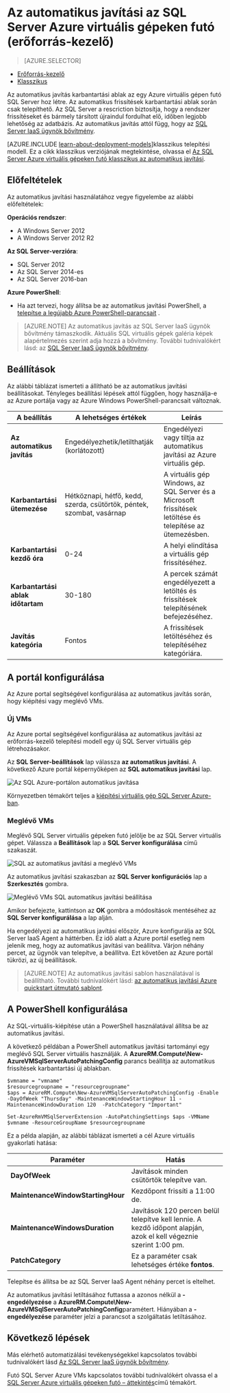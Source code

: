 <properties
    pageTitle="Az automatikus javítási az SQL Server VMs (erőforrás-kezelő) |} Microsoft Azure"
    description="Az automatikus javítási funkció az SQL Server virtuális gépeken futó operációs rendszert futtató, az erőforrás-kezelővel Azure ismerteti."
    services="virtual-machines-windows"
    documentationCenter="na"
    authors="rothja"
    manager="jhubbard"
    editor=""
    tags="azure-resource-manager"/>
<tags
    ms.service="virtual-machines-windows"
    ms.devlang="na"
    ms.topic="article"
    ms.tgt_pltfrm="vm-windows-sql-server"
    ms.workload="infrastructure-services"
    ms.date="08/19/2016"
    ms.author="jroth" />

# <a name="automated-patching-for-sql-server-in-azure-virtual-machines-resource-manager"></a>Az automatikus javítási az SQL Server Azure virtuális gépeken futó (erőforrás-kezelő)

> [AZURE.SELECTOR]
- [Erőforrás-kezelő](virtual-machines-windows-sql-automated-patching.md)
- [Klasszikus](virtual-machines-windows-classic-sql-automated-patching.md)

Az automatikus javítás karbantartási ablak az egy Azure virtuális gépen futó SQL Server hoz létre. Az automatikus frissítések karbantartási ablak során csak telepíthető. Az SQL Server a rescriction biztosítja, hogy a rendszer frissítéseket és bármely társított újraindul fordulhat elő, időben legjobb lehetőség az adatbázis. Az automatikus javítás attól függ, hogy az [SQL Server IaaS ügynök bővítmény](virtual-machines-windows-sql-server-agent-extension.md).

[AZURE.INCLUDE [learn-about-deployment-models](../../includes/learn-about-deployment-models-rm-include.md)]klasszikus telepítési modell. Ez a cikk klasszikus verziójának megtekintése, olvassa el [Az SQL Server Azure virtuális gépeken futó klasszikus az automatikus javítási](virtual-machines-windows-classic-sql-automated-patching.md).

## <a name="prerequisites"></a>Előfeltételek

Az automatikus javítási használatához vegye figyelembe az alábbi előfeltételek:

**Operációs rendszer**:

- A Windows Server 2012
- A Windows Server 2012 R2

**Az SQL Server-verzióra**:

- SQL Server 2012
- Az SQL Server 2014-es
- Az SQL Server 2016-ban

**Azure PowerShell**:

- Ha azt tervezi, hogy állítsa be az automatikus javítási PowerShell, a [telepítse a legújabb Azure PowerShell-parancsait](../powershell-install-configure.md) .

>[AZURE.NOTE] Az automatikus javítás az SQL Server IaaS ügynök bővítmény támaszkodik. Aktuális SQL virtuális gépek galéria képek alapértelmezés szerint adja hozzá a bővítmény. További tudnivalókért lásd: az [SQL Server IaaS ügynök bővítmény](virtual-machines-windows-sql-server-agent-extension.md).

## <a name="settings"></a>Beállítások

Az alábbi táblázat ismerteti a állítható be az automatikus javítási beállításokat. Tényleges beállítási lépések attól függően, hogy használja-e az Azure portálja vagy az Azure Windows PowerShell-parancsait változnak.

|A beállítás|A lehetséges értékek|Leírás|
|---|---|---|
|**Az automatikus javítás**|Engedélyezhetik/letilthatják (korlátozott)|Engedélyezi vagy tiltja az automatikus javítási az Azure virtuális gép.|
|**Karbantartási ütemezése**|Hétköznapi, hétfő, kedd, szerda, csütörtök, péntek, szombat, vasárnap|A virtuális gép Windows, az SQL Server és a Microsoft frissítések letöltése és telepítése az ütemezésben.|
|**Karbantartási kezdő óra**|0-24|A helyi elindítása a virtuális gép frissítéséhez.|
|**Karbantartási ablak időtartam**|30-180|A percek számát engedélyezett a letöltés és frissítések telepítésének befejezéséhez.|
|**Javítás kategória**|Fontos|A frissítések letöltéséhez és telepítéséhez kategóriára.|

## <a name="configuration-in-the-portal"></a>A portál konfigurálása
Az Azure portal segítségével konfigurálása az automatikus javítás során, hogy kiépítési vagy meglévő VMs.

### <a name="new-vms"></a>Új VMs
Az Azure portal segítségével konfigurálása az automatikus javítási az erőforrás-kezelő telepítési modell egy új SQL Server virtuális gép létrehozásakor.

Az **SQL Server-beállítások** lap válassza **az automatikus javítási**. A következő Azure portál képernyőképen az **SQL automatikus javítási** lap.

![Az SQL Azure-portálon automatikus javítása](./media/virtual-machines-windows-sql-automated-patching/azure-sql-arm-patching.png)

Környezetben témakört teljes a [kiépítési virtuális gép SQL Server Azure-ban](virtual-machines-windows-portal-sql-server-provision.md).

### <a name="existing-vms"></a>Meglévő VMs
Meglévő SQL Server virtuális gépeken futó jelölje be az SQL Server virtuális gépet. Válassza a **Beállítások** lap a **SQL Server konfigurálása** című szakaszát.

![SQL az automatikus javítási a meglévő VMs](./media/virtual-machines-windows-sql-automated-patching/azure-sql-rm-patching-existing-vms.png)

Az automatikus javítási szakaszban az **SQL Server konfigurációs** lap a **Szerkesztés** gombra.

![Meglévő VMs SQL automatikus javítási beállítása](./media/virtual-machines-windows-sql-automated-patching/azure-sql-rm-patching-configuration.png)

Amikor befejezte, kattintson az **OK** gombra a módosítások mentéséhez az **SQL Server konfigurálása** a lap alján.

Ha engedélyezi az automatikus javítási először, Azure konfigurálja az SQL Server IaaS Agent a háttérben. Ez idő alatt a Azure portál esetleg nem jelenik meg, hogy az automatikus javítási van beállítva. Várjon néhány percet, az ügynök van telepítve, a beállítva. Ezt követően az Azure portál tükrözi, az új beállítások.

>[AZURE.NOTE] Az automatikus javítási sablon használatával is beállítható. További tudnivalókért lásd: [az automatikus javítási Azure quickstart útmutató sablont](https://github.com/Azure/azure-quickstart-templates/tree/master/101-vm-sql-existing-autopatching-update).

## <a name="configuration-with-powershell"></a>A PowerShell konfigurálása

Az SQL-virtuális-kiépítése után a PowerShell használatával állítsa be az automatikus javítási.

A következő példában a PowerShell automatikus javítási tartományi egy meglévő SQL Server virtuális használják. A **AzureRM.Compute\New-AzureVMSqlServerAutoPatchingConfig** parancs beállítja az automatikus frissítések karbantartási új ablakban.

    $vmname = "vmname"
    $resourcegroupname = "resourcegroupname"
    $aps = AzureRM.Compute\New-AzureVMSqlServerAutoPatchingConfig -Enable -DayOfWeek "Thursday" -MaintenanceWindowStartingHour 11 -MaintenanceWindowDuration 120  -PatchCategory "Important"

    Set-AzureRmVMSqlServerExtension -AutoPatchingSettings $aps -VMName $vmname -ResourceGroupName $resourcegroupname

Ez a példa alapján, az alábbi táblázat ismerteti a cél Azure virtuális gyakorlati hatása:

|Paraméter|Hatás|
|---|---|
|**DayOfWeek**|Javítások minden csütörtök telepítve van.|
|**MaintenanceWindowStartingHour**|Kezdőpont frissíti a 11:00 de.|
|**MaintenanceWindowsDuration**|Javítások 120 percen belül telepítve kell lennie. A kezdő időpont alapján, azok el kell végeznie szerint 1:00 pm.|
|**PatchCategory**|Ez a paraméter csak lehetséges értéke **fontos**.|

Telepítse és állítsa be az SQL Server IaaS Agent néhány percet is eltelhet.

Az automatikus javítási letiltásához futtassa a azonos nélkül a **-engedélyezése** a **AzureRM.Compute\New-AzureVMSqlServerAutoPatchingConfig**paramétert. Hiányában a **-engedélyezése** paraméter jelzi a parancsot a szolgáltatás letiltásához.

## <a name="next-steps"></a>Következő lépések

Más elérhető automatizálási tevékenységekkel kapcsolatos további tudnivalókért lásd [Az SQL Server IaaS ügynök bővítmény](virtual-machines-windows-sql-server-agent-extension.md).

Futó SQL Server Azure VMs kapcsolatos további tudnivalókért olvassa el a [SQL Server Azure virtuális gépeken futó – áttekintés](virtual-machines-windows-sql-server-iaas-overview.md)című témakört.
